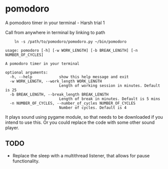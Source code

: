 # pomodoro
A pomodoro timer in your terminal - Harsh trial 1

Call from anywhere in terminal by linking to path

```
    ln -s /path/to/pomodoro/pomodoro.py ~/bin/pomodoro
```

```
usage: pomodoro [-h] [-w WORK_LENGTH] [-b BREAK_LENGTH] [-n NUMBER_OF_CYCLES]

A pomodoro timer in your terminal

optional arguments:
  -h, --help            show this help message and exit
  -w WORK_LENGTH, --work_length WORK_LENGTH
                        Length of working session in minutes. Default is 25
  -b BREAK_LENGTH, --break_length BREAK_LENGTH
                        Length of break in minutes. Default is 5 mins
  -n NUMBER_OF_CYCLES, --number_of_cycles NUMBER_OF_CYCLES
                        Number of cycles. Default is 4
```     

It plays sound using pygame module, so that needs to be downloaded if you intend to use this. Or you could replace the code with some other sound player.

## TODO
- Replace the sleep with a multithread listener, that allows for pause functionality.
